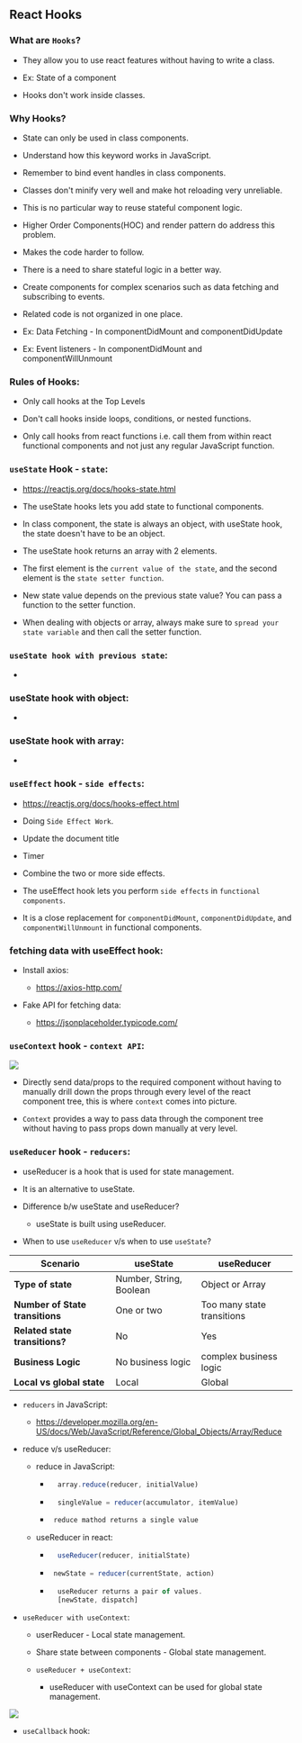 ## React Hooks

### What are ```Hooks```?

- They allow you to use react features without having to write a class.

- Ex: State of a component

- Hooks don't work inside classes.

### Why Hooks?

- State can only be used in class components.

- Understand how this keyword works in JavaScript.

- Remember to bind event handles in class components.

- Classes don't minify very well and make hot reloading very unreliable.

- This is no particular way to reuse stateful component logic.

- Higher Order Components(HOC) and render pattern do address this problem.

- Makes the code harder to follow.

- There is a need to share stateful logic in a better way.

- Create components for complex scenarios such as data fetching and subscribing to events.

- Related code is not organized in one place.

- Ex: Data Fetching - In componentDidMount and componentDidUpdate

- Ex: Event listeners - In componentDidMount and componentWillUnmount

### Rules of Hooks:

- Only call hooks at the Top Levels

- Don't call hooks inside loops, conditions, or nested functions.

- Only call hooks from react functions i.e. call them from within react functional components and not just any regular JavaScript function.

### ```useState``` Hook - ```state```:

- https://reactjs.org/docs/hooks-state.html

- The useState hooks lets you add state to functional components.

- In class component, the state is always an object, with useState hook, the state doesn't have to be an object.

- The useState hook returns an array with 2 elements.

- The first element is the ```current value of the state```, and the second element is the ```state setter function```.

- New state value depends on the previous state value? You can pass a function to the setter function.

- When dealing with objects or array, always make sure to ```spread your state variable``` and then call the setter function.

### ```useState hook with previous state```:

- 

### useState hook with object:

- 

### useState hook with array:

- 

### ```useEffect``` hook - ```side effects```:

- https://reactjs.org/docs/hooks-effect.html

- Doing ```Side Effect Work```.

- Update the document title

- Timer

- Combine the two or more side effects.

- The useEffect hook lets you perform ```side effects``` in ```functional components```.

- It is a close replacement for ```componentDidMount```, ```componentDidUpdate```, and ```componentWillUnmount``` in functional components.

### fetching data with useEffect hook:

- Install axios:

    - https://axios-http.com/

- Fake API for fetching data:

    - https://jsonplaceholder.typicode.com/

### ```useContext``` hook - ```context API```:

![]("./context.PNG")

- Directly send data/props to the required component without having to manually drill down the props through every level of the react component tree, this is where ```context``` comes into picture.

- ```Context``` provides a way to pass data through the component tree without having to pass props down manually at very level.

### ```useReducer``` hook - ```reducers```:

- useReducer is a hook that is used for state management.

- It is an alternative to useState.

- Difference b/w useState and useReducer?

    - useState is built using useReducer.

- When to use ```useReducer``` v/s when to use ```useState```?

| Scenario | useState | useReducer |
| --- | --- | --- |
| **Type of state** | Number, String, Boolean | Object or Array |
| **Number of State transitions** | One or two | Too many state transitions |
| **Related state transitions?** | No | Yes |
| **Business Logic** | No business logic | complex business logic |
| **Local vs global state** | Local | Global |

- ```reducers``` in JavaScript:

    - https://developer.mozilla.org/en-US/docs/Web/JavaScript/Reference/Global_Objects/Array/Reduce

- reduce v/s useReducer:

    - reduce in JavaScript:

        - ```JavaScript
            array.reduce(reducer, initialValue)
          ```
        - ```JavaScript
            singleValue = reducer(accumulator, itemValue)
          ```
        - ```JavaScript
           reduce mathod returns a single value
          ```
    
    - useReducer in react:

        - ```JavaScript
            useReducer(reducer, initialState)
          ```
        - ```JavaScript
           newState = reducer(currentState, action)
          ```
        - ```JavaScript
            useReducer returns a pair of values.
            [newState, dispatch]
          ```
- ```useReducer with useContext```:

    - userReducer - Local state management.

    - Share state between components - Global state management.

    - ```useReducer + useContext```:

        - useReducer with useContext can be used for global state management.

![]("./UseReducerWithUseContext.PNG")

- ```useCallback``` hook: